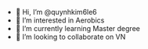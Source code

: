 - 👋 Hi, I’m @quynhkim6le6
- 👀 I’m interested in Aerobics
- 🌱 I’m currently learning Master degree
- 💞️ I’m looking to collaborate on VN

<!---
quynhkim6le6/quynhkim6le6 is a ✨ special ✨ repository because its `README.md` (this file) appears on your GitHub profile.
You can click the Preview link to take a look at your changes.
--->

